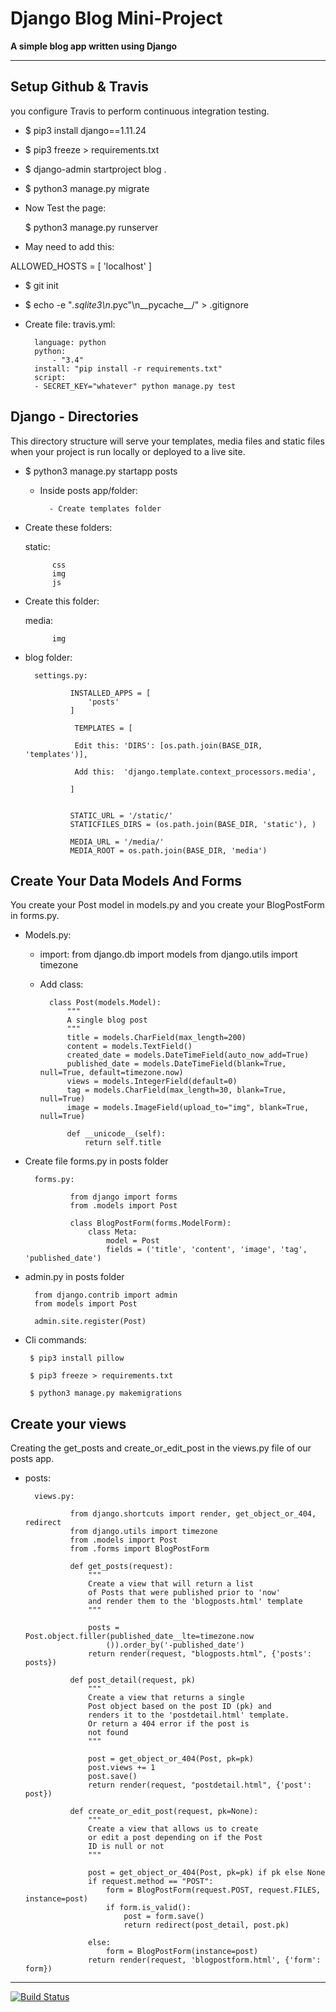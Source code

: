 # Django Blog Mini-Project

**A simple blog app written using Django**

<hr>

## Setup Github & Travis

you configure Travis to perform continuous integration testing.

- $ pip3 install django==1.11.24

- $ pip3 freeze > requirements.txt

- $ django-admin startproject blog .

- $ python3 manage.py migrate

- Now Test the page: 

    $ python3 manage.py runserver

- May need to add this:

 ALLOWED_HOSTS = [
    'localhost'
]

- $ git init

- $ echo -e "*.sqlite3\n*.pyc"\n__pycache__/" > .gitignore

- Create file: travis.yml:

        language: python
        python:
            - "3.4"
        install: "pip install -r requirements.txt"
        script:
        - SECRET_KEY="whatever" python manage.py test


## Django - Directories

This directory structure will serve your templates, media files and static files when your project is run locally or deployed to a live site.


- $ python3 manage.py startapp posts

    - Inside posts app/folder:

            - Create templates folder


- Create these folders:

    static:

            css
            img
            js

- Create this folder:

    media:

            img

- blog folder:

        settings.py:

                INSTALLED_APPS = [
                    'posts'
                ]

                 TEMPLATES = [
                    
                 Edit this: 'DIRS': [os.path.join(BASE_DIR, 'templates')],
                    
                 Add this:  'django.template.context_processors.media',

                ]


                STATIC_URL = '/static/'
                STATICFILES_DIRS = (os.path.join(BASE_DIR, 'static'), )

                MEDIA_URL = '/media/'
                MEDIA_ROOT = os.path.join(BASE_DIR, 'media')


## Create Your Data Models And Forms

You create your Post model in models.py and you create your BlogPostForm in forms.py.

- Models.py:

    - import: 
            from django.db import models
            from django.utils import timezone

    - Add class:

            class Post(models.Model):
                """
                A single blog post
                """
                title = models.CharField(max_length=200)
                content = models.TextField()
                created_date = models.DateTimeField(auto_now_add=True)
                published_date = models.DateTimeField(blank=True, null=True, default=timezone.now)
                views = models.IntegerField(default=0)
                tag = models.CharField(max_length=30, blank=True, null=True)
                image = models.ImageField(upload_to="img", blank=True, null=True)

                def __unicode__(self):
                    return self.title


- Create file forms.py in posts folder

        forms.py:

                from django import forms
                from .models import Post

                class BlogPostForm(forms.ModelForm):
                    class Meta:
                        model = Post
                        fields = ('title', 'content', 'image', 'tag', 'published_date')


- admin.py in posts folder

        from django.contrib import admin
        from models import Post

        admin.site.register(Post)


- Cli commands:

       $ pip3 install pillow

       $ pip3 freeze > requirements.txt

       $ python3 manage.py makemigrations

## Create your views

 Creating the get_posts and create_or_edit_post in the views.py file of our posts app.


- posts:

        views.py:

                from django.shortcuts import render, get_object_or_404, redirect
                from django.utils import timezone
                from .models import Post
                from .forms import BlogPostForm

                def get_posts(request):
                    """
                    Create a view that will return a list
                    of Posts that were published prior to 'now'
                    and render them to the 'blogposts.html' template
                    """

                    posts = Post.object.filler(published_date__lte=timezone.now
                        ()).order_by('-published_date')
                    return render(request, "blogposts.html", {'posts': posts})

                def post_detail(request, pk)
                    """
                    Create a view that returns a single
                    Post object based on the post ID (pk) and
                    renders it to the 'postdetail.html' template.
                    Or return a 404 error if the post is
                    not found
                    """

                    post = get_object_or_404(Post, pk=pk)
                    post.views += 1
                    post.save()
                    return render(request, "postdetail.html", {'post': post})

                def create_or_edit_post(request, pk=None):
                    """
                    Create a view that allows us to create
                    or edit a post depending on if the Post
                    ID is null or not
                    """

                    post = get_object_or_404(Post, pk=pk) if pk else None
                    if request.method == "POST":
                        form = BlogPostForm(request.POST, request.FILES, instance=post)
                        if form.is_valid():
                            post = form.save()
                            return redirect(post_detail, post.pk)

                    else:
                        form = BlogPostForm(instance=post)
                    return render(request, 'blogpostform.html', {'form': form})
                    




<hr>

[![Build Status](https://travis-ci.org/Novicetheaf/django-blog.svg?branch=master)](https://travis-ci.org/Novicetheaf/django-blog)